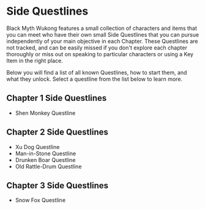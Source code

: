 # Side Questlines

Black Myth Wukong features a small collection of characters and items that you can meet who have their own small Side Questlines that you can pursue independently of your main objective in each Chapter. These Questlines are not tracked, and can be easily missed if you don't explore each chapter thoroughly or miss out on speaking to particular characters or using a Key Item in the right place. 

Below you will find a list of all known Questlines, how to start them, and what they unlock. Select a questline from the list below to learn more. 

## Chapter 1 Side Questlines

  * Shen Monkey Questline

## Chapter 2 Side Questlines

  * Xu Dog Questline
  * Man-in-Stone Questline
  * Drunken Boar Questline
  * Old Rattle-Drum Questline

## Chapter 3 Side Questlines

  * Snow Fox Questline